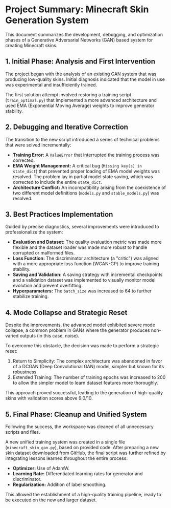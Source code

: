 # Project Summary: Minecraft Skin Generation System

This document summarizes the development, debugging, and optimization phases of a Generative Adversarial Networks (GAN) based system for creating Minecraft skins.

## 1. Initial Phase: Analysis and First Intervention

The project began with the analysis of an existing GAN system that was producing low-quality skins. Initial diagnosis indicated that the model in use was experimental and insufficiently trained.

The first solution attempt involved restoring a training script (`train_optimal.py`) that implemented a more advanced architecture and used EMA (Exponential Moving Average) weights to improve generator stability.

## 2. Debugging and Iterative Correction

The transition to the new script introduced a series of technical problems that were solved incrementally:

- **Training Error:** A `ValueError` that interrupted the training process was corrected.
- **EMA Weight Management:** A critical bug (`Missing key(s) in state_dict`) that prevented proper loading of EMA model weights was resolved. The problem lay in partial model state saving, which was corrected to include the entire `state_dict`.
- **Architecture Conflict:** An incompatibility arising from the coexistence of two different model definitions (`models.py` and `stable_models.py`) was resolved.

## 3. Best Practices Implementation

Guided by precise diagnostics, several improvements were introduced to professionalize the system:

- **Evaluation and Dataset:** The quality evaluation metric was made more flexible and the dataset loader was made more robust to handle corrupted or malformed files.
- **Loss Function:** The discriminator architecture (a "critic") was aligned with a more appropriate loss function (WGAN-GP) to improve training stability.
- **Saving and Validation:** A saving strategy with incremental checkpoints and a validation dataset was implemented to visually monitor model evolution and prevent overfitting.
- **Hyperparameters:** The `batch_size` was increased to 64 to further stabilize training.

## 4. Mode Collapse and Strategic Reset

Despite the improvements, the advanced model exhibited severe mode collapse, a common problem in GANs where the generator produces non-varied outputs (in this case, noise).

To overcome this obstacle, the decision was made to perform a strategic reset:

1. Return to Simplicity: The complex architecture was abandoned in favor of a DCGAN (Deep Convolutional GAN) model, simpler but known for its robustness.
2. Extended Training: The number of training epochs was increased to 200 to allow the simpler model to learn dataset features more thoroughly.

This approach proved successful, leading to the generation of high-quality skins with validation scores above 9.0/10.

## 5. Final Phase: Cleanup and Unified System

Following the success, the workspace was cleaned of all unnecessary scripts and files.

A new unified training system was created in a single file (`minecraft_skin_gan.py`), based on provided code. After preparing a new skin dataset downloaded from GitHub, the final script was further refined by integrating lessons learned throughout the entire process:

- **Optimizer:** Use of AdamW.
- **Learning Rate:** Differentiated learning rates for generator and discriminator.
- **Regularization:** Addition of label smoothing.

This allowed the establishment of a high-quality training pipeline, ready to be executed on the new and larger dataset. 